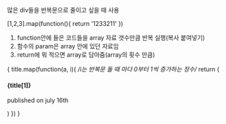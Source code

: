 많은 div들을 반복문으로 줄이고 싶을 때 사용

[1,2,3].map(function(){
    return '1233211'
})

1. function안에 들은 코드들을 array 자료 갯수만큼 반복 실행(복사 붙여넣기)
2. 함수의 param은 array 안에 있던 자료임
3. return에 뭐 적으면 array로 담아줌(array의 횟수 만큼)

{
    title.map(function(a, i){
        */i는 반복문 돌 때 마다 0부터 1씩 증가하는 정수/*
        return (
            <div className="list">
                <h4>{title[1]}</h4>
                <p>published on july 16th</p>
            </div>
        )
    })
}
